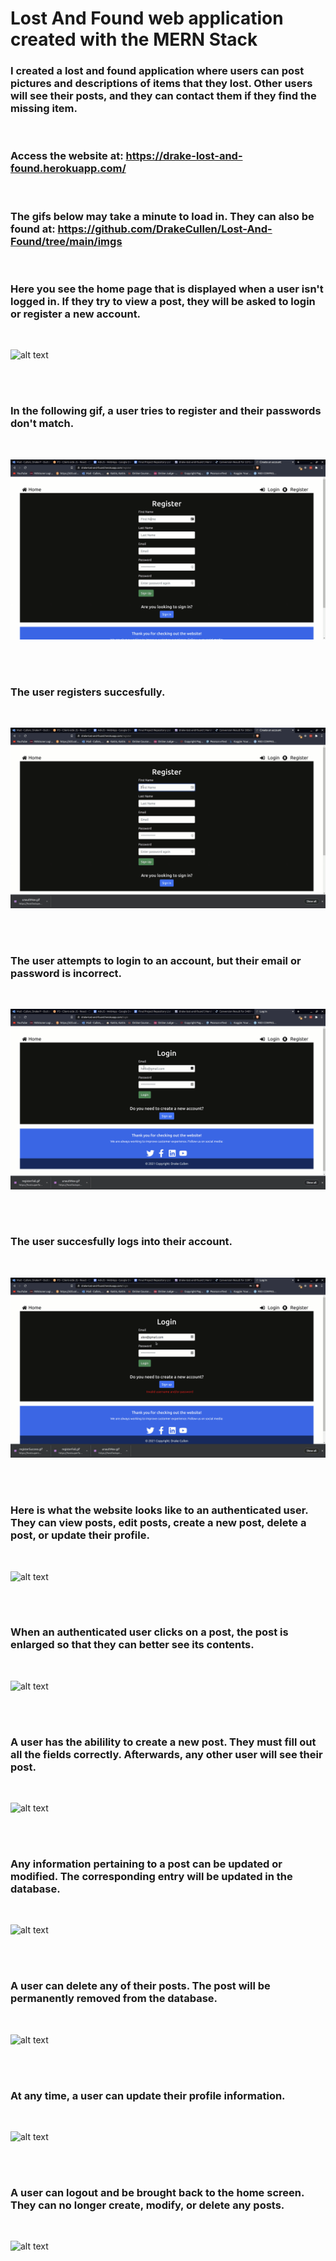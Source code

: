 # Lost And Found web application created with the MERN Stack

### I created a lost and found application where users can post pictures and descriptions of items that they lost. Other users will see their posts, and they can contact them if they find the missing item.

<br >

### Access the website at: https://drake-lost-and-found.herokuapp.com/

<br>

### The gifs below may take a minute to load in. They can also be found at: https://github.com/DrakeCullen/Lost-And-Found/tree/main/imgs

<br>

### Here you see the home page that is displayed when a user isn't logged in. If they try to view a post, they will be asked to login or register a new account.

<br/>

![alt text](./imgs/unauthNav.gif)

<br> <br>


### In the following gif, a user tries to register and their passwords don't match.

<br/>

![alt text](./imgs/registerFail.gif)

<br> <br>


### The user registers succesfully.

<br/>

![alt text](./imgs/registerSuccess.gif)

<br> <br>

### The user attempts to login to an account, but their email or password is incorrect.

<br/>

![alt text](./imgs/signFail.gif)

<br> <br>

### The user succesfully logs into their account.

<br/>

![alt text](./imgs/signSuccess.gif)

<br> <br>

### Here is what the website looks like to an authenticated user. They can view posts, edit posts, create a new post, delete a post, or update their profile. 

<br/>

![alt text](./imgs/authNav.gif)

<br> <br>

### When an authenticated user clicks on a post, the post is enlarged so that they can better see its contents.

<br/>

![alt text](./imgs/viewPosts.gif)

<br> <br>

### A user has the abilility to create a new post. They must fill out all the fields correctly. Afterwards, any other user will see their post.

<br/>

![alt text](./imgs/newPost.gif)

<br> <br>

### Any information pertaining to a post can be updated or modified. The corresponding entry will be updated in the database.

<br/>

![alt text](./imgs/updatePost.gif)

<br> <br>


### A user can delete any of their posts. The post will be permanently removed from the database.

<br/>

![alt text](./imgs/deletePost.gif)

<br> <br>


### At any time, a user can update their profile information.

<br/>

![alt text](./imgs/updateProfile.gif)

<br> <br>


### A user can logout and be brought back to the home screen. They can no longer create, modify, or delete any posts.

<br/>

![alt text](./imgs/logout.gif)

<br> <br>

